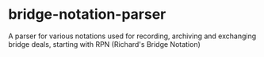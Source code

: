 # bridge-notation-parser
A parser for various notations used for recording, archiving and exchanging bridge deals, starting with RPN (Richard's Bridge Notation)

